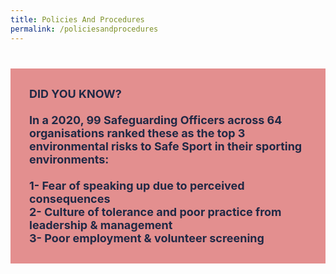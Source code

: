 ```yaml
---
title: Policies And Procedures
permalink: /policiesandprocedures
---
```

##### 

<br>
<div style="font-size:18px;color:#202945; background-color:#E38F8F; padding:30px"><b>DID YOU KNOW?</b><br><br><b>In a 2020,  99 Safeguarding Officers across 64 organisations ranked these as the top 3 environmental risks to Safe Sport in their sporting environments:
	<br><br>
1-  Fear of speaking up due to perceived consequences<br>
2- Culture of tolerance and poor practice from leadership & management<br>
3-  Poor employment & volunteer screening<br>
	</b></div>